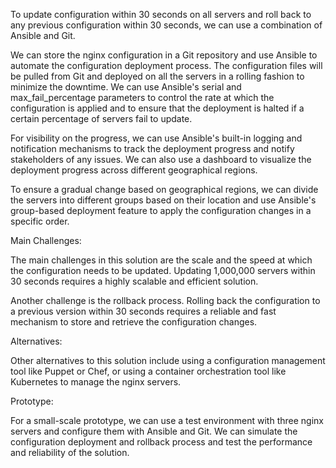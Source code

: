 To update configuration within 30 seconds on all servers and roll back to any previous configuration within 30 seconds, we can use a combination of Ansible and Git.

We can store the nginx configuration in a Git repository and use Ansible to automate the configuration deployment process. The configuration files will be pulled from Git and deployed on all the servers in a rolling fashion to minimize the downtime. We can use Ansible's serial and max_fail_percentage parameters to control the rate at which the configuration is applied and to ensure that the deployment is halted if a certain percentage of servers fail to update.

For visibility on the progress, we can use Ansible's built-in logging and notification mechanisms to track the deployment progress and notify stakeholders of any issues. We can also use a dashboard to visualize the deployment progress across different geographical regions.

To ensure a gradual change based on geographical regions, we can divide the servers into different groups based on their location and use Ansible's group-based deployment feature to apply the configuration changes in a specific order.

Main Challenges:

The main challenges in this solution are the scale and the speed at which the configuration needs to be updated. Updating 1,000,000 servers within 30 seconds requires a highly scalable and efficient solution.

Another challenge is the rollback process. Rolling back the configuration to a previous version within 30 seconds requires a reliable and fast mechanism to store and retrieve the configuration changes.

Alternatives:

Other alternatives to this solution include using a configuration management tool like Puppet or Chef, or using a container orchestration tool like Kubernetes to manage the nginx servers.

Prototype:

For a small-scale prototype, we can use a test environment with three nginx servers and configure them with Ansible and Git. We can simulate the configuration deployment and rollback process and test the performance and reliability of the solution.
